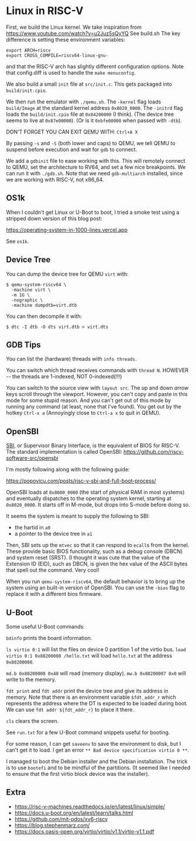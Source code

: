 # Linux in RISC-V

First, we build the Linux kernel.
We take inspiration from https://www.youtube.com/watch?v=u2Juz5sQyYQ
See build.sh
The key difference is setting these environment variables:

```console
export ARCH=riscv
export CROSS_COMPILE=riscv64-linux-gnu-
```

and that the RISC-V arch has slightly different configuration options.
Note that config.diff is used to handle the `make menuconfig`.

We also build a small `init` file at `src/init.c`.
This gets packaged into `build/init.cpio`.

We then run the emulator with `./qemu.sh`.
The `-kernel` flag loads `build/Image` at the standard kernel address `0x8020_0000`.
The `-initrd` flag loads the `build/init.cpio` file at `0x84200000` (I think).
(The device tree seems to live at `0x87e00000`).
(Or is it `0xbfe00000` when passed with `-dtb`).


DON'T FORGET YOU CAN EXIT QEMU WITH: `Ctrl+A X`

By passing `-s` and `-S` (both lower and caps) to QEMU,
we tell QEMU to suspend before execution and wait for `gdb` to connect.

We add a `gdbinit` file to ease working with this.
This will remotely connect to QEMU, set the architecture to RV64, and set a few nice breakpoints.
We can run it with `./gdb.sh`.
Note that we need `gdb-multiarch` installed, since we are working with RISC-V, not x86_64.

## OS1k

When I couldn't get Linux or U-Boot to boot, I tried a smoke test using a stripped down version of this blog post:

https://operating-system-in-1000-lines.vercel.app

See `os1k`.

## Device Tree

You can dump the device tree for QEMU `virt` with:

```console
$ qemu-system-riscv64 \
  -machine virt \
  -m 1G \
  -nographic \
  -machine dumpdtb=virt.dtb
```

You can then decompile it with:

```console
$ dtc -I dtb -O dts virt.dtb > virt.dts
```

## GDB Tips

You can list the (hardware) threads with `info threads`.

You can switch which thread receives commands with `thread N`.
HOWEVER -- the threads are 1-indexed, NOT 0-indexed(!!!)

You can switch to the source view with `layout src`.
The up and down *arrow* keys scroll through the viewport.
However, you can't copy and paste in this mode for some stupid reason.
And you can't get out of this mode by running any command
(at least, none that I've found).
You get out by the hotkey `Ctrl-x a`
(Annoyingly close to `Ctrl-a x` to quit in QEMU).

## OpenSBI

[SBI](https://drive.google.com/file/d/1RHY5Gj0cDSrY5BlK6pGblZt03fDRF2-g/view), or Supervisor Binary Interface,
is the equivalent of BIOS for RISC-V.
The standard implementation is called OpenSBI: https://github.com/riscv-software-src/opensbi

I'm mostly following along with the following guide:

https://popovicu.com/posts/risc-v-sbi-and-full-boot-process/

OpenSBI loads at `0x8000_0000` (the start of physical RAM in most systems)
and eventually dispatches to the operating system kernel, starting at `0x8020_0000`.
It starts off in M-mode, but drops into S-mode before doing so.

It seems the system is meant to supply the following to SBI:

* the hartid in `a0`
* a pointer to the device tree in `a1`

Then, SBI sets up the `mtvec` so that it can respond to `ecall`s from the kernel.
These provide basic BIOS functionality, such as a debug console (DBCN) and system reset (SRST).
(I thought it was cute that the value of the Extension ID (EID), such as DBCN,
is given the hex value of the ASCII bytes that spell out the command.
Very cool!

When you run `qemu-system-riscv64`, the default behavior is to bring up the system using an built-in version of OpenSBI.
You can use the `-bios` flag to replace it with a different bios firmware.


## U-Boot

Some useful U-Boot commands:

`bdinfo` prints the board information.

`ls virtio 0:1` will list the files on device 0 partition 1 of the virtio bus.
`load virtio 0:1 0x80200000 /hello.txt` will load `hello.txt` at the address `0x80200000`.

`md.b 0x80200000 0x40` will read (memory display).
`mw.b 0x80200007 0x0` will write to the memory.

`fdt print` and `fdt addr` print the device tree and give its address in memory.
Note that there is an environment variable `$fdt_addr_r`
which represents the address where the DT is expected to be loaded during boot.
We can use `fdt addr ${fdt_addr_r}` to place it there.

`cls` clears the screen.

See `run.txt` for a few U-Boot command snippets useful for booting.

For some reason, I can get `saveenv` to save the environment to disk,
but I can't get it to load.
I get an error `** Bad device specification virtio 0 **`.

I managed to boot the Debian installer and the Debian installation.
The trick is to use `bootefi` and to be mindful of the partitions.
(It seemed like I needed to ensure that the first virtio block device was the installer).


## Extra

* https://risc-v-machines.readthedocs.io/en/latest/linux/simple/
* https://docs.u-boot.org/en/latest/learn/talks.html
* https://github.com/mit-pdos/xv6-riscv
* https://blog.stephenmarz.com/
* https://docs.oasis-open.org/virtio/virtio/v1.1/virtio-v1.1.pdf
